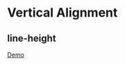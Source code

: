 # Vertical Alignment

## line-height

[Demo](https://htmlpreview.github.io/?https://github.com/gabrielseco/css-reference/blob/master/src/chapter-05/03-vertical-alignment/line-height.html)
